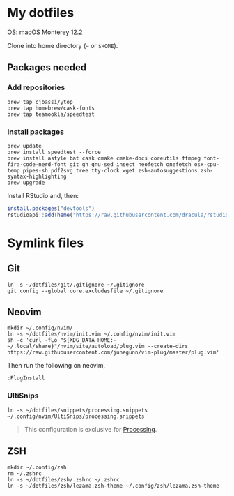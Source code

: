 # My dotfiles

OS: macOS Monterey 12.2

Clone into home directory (`~` or `$HOME`).

## Packages needed

### Add repositories

```shell
brew tap cjbassi/ytop
brew tap homebrew/cask-fonts
brew tap teamookla/speedtest
```

### Install packages

```shell
brew update
brew install speedtest --force
brew install astyle bat cask cmake cmake-docs coreutils ffmpeg font-fira-code-nerd-font git gh gnu-sed insect neofetch onefetch osx-cpu-temp pipes-sh pdf2svg tree tty-clock wget zsh-autosuggestions zsh-syntax-highlighting
brew upgrade
```


Install RStudio and, then:

```R
install.packages("devtools")
rstudioapi::addTheme("https://raw.githubusercontent.com/dracula/rstudio/master/dracula.rstheme", apply = TRUE, force = TRUE)
```

# Symlink files

## Git

```shell
ln -s ~/dotfiles/git/.gitignore ~/.gitignore
git config --global core.excludesfile ~/.gitignore
```

## Neovim

```shell
mkdir ~/.config/nvim/
ln -s ~/dotfiles/nvim/init.vim ~/.config/nvim/init.vim
sh -c 'curl -fLo "${XDG_DATA_HOME:-~/.local/share}"/nvim/site/autoload/plug.vim --create-dirs https://raw.githubusercontent.com/junegunn/vim-plug/master/plug.vim'
```

Then run the following on neovim,

```neovim
:PlugInstall
```

### UltiSnips

```shell
ln -s ~/dotfiles/snippets/processing.snippets ~/.config/nvim/UltiSnips/processing.snippets
```

> This configuration is exclusive for [Processing](https://processing.org/).

## ZSH

```shell
mkdir ~/.config/zsh
rm ~/.zshrc
ln -s ~/dotfiles/zsh/.zshrc ~/.zshrc
ln -s ~/dotfiles/zsh/lezama.zsh-theme ~/.config/zsh/lezama.zsh-theme
```
